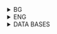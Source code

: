 <details>
    <summary>BG</summary>

# Модификация на БД - задачи

## Ограничения - задачи Резюме:

<details>

<summary>Теория</summary>

### PRIMARY KEY
<ul>
    <li>може от един или повече атрибути</li>
    <li>не се допускат повторения</li>
    <li>не се допускат NULL стойности</li>
    <li>в една релация не може да има повече от един PK (кажи за Identity)</li>
</ul>

### UNIQUE
<ul>
    <li>може от един или повече атрибути</li>
    <li>не се допускат повторения</li>
    <li>допуска се NULL, но зависи кое СУБД ползваме</li>
    <li>в една релация може да има много UNIQUE ограничения</li>
</ul>

### FOREIGN KEY
<ul>
    <li>реферира PK в друга или същата таблица (в презентацията има пропуск)</li>
    <li>броят и типът на съставящите го атрибути трябва да съвпада с тези на PK</li>
    <li>допускат се повторения</li>
    <li>допуска се NULL</li>
    <li>в една релация може да има много FK</li>
</ul>

NOT NULL

CHECK
</details>

<details>

<summary>Задача 1</summary>

<ol>
    <li>Да се направи така, че да не може два филма да имат еднаква дължина.<br>
    ```
    alter table movie add constraint unique_length unique(length); 
    ```<br>
    Горното няма да работи, ако вече има два филма с еднаква дължина</li>
    <li>Да се направи така, че да не може едно студио да има два филма с еднаква дължина</li>
</ol>

</details>

<details>

<summary>Задача 2</summary>

Изтрийте ограниченията от първа задача от Movie.

</details>

<details>

<summary>Задача 3</summary>

За всеки студент се съхранява следната информация (за всички атрибути задължително трябва да има зададена стойност, т.е. не може NULL):
<ul>
    <li>фак. номер - от 0 до 99999, първичен ключ;</li>
    <li>име - до 100 символа;</li>
    <li>ЕГН - точно 10 символа, уникално;</li>
    <li>e-mail - до 100 символа, уникален;</li>
    <li>рождена дата;</li>
    <li>дата на приемане в университета - трябва да бъде поне 18 години след рождената;</li>
</ul>

<ol>     
    <li>добавете валидация за e-mail адреса - да бъде във формат <нещо>@<нещо>.<нещо></li>
    <li>създайте таблица за университетски курсове - уникален номер и име</li>
</ol>

Всеки студент може да се запише в много курсове и във всеки курс може да има записани много студенти. При изтриване на даден курс автоматично да се отписват всички студенти от него.

</details>

<details>

<summary>Задача 4</summary>

Създайте нова база от данни с име test.
Дефинирайте следните релации:
<ul>
    <li>Product(maker, model, type), където моделът е низ от точно 4 символа, maker - един символ, а type - низ до 7 символа</li>
    <li>Printer(code, model, color, price), където code е цяло число, color е 'y' или 'n' и по подразбиране е 'n', price - цена с точност до два знака след десетичната запетая</li>
    <li>Classes(class, type), където class е до 50 символа, а type може да бъде 'bb' или 'bc'</li>
</ul>

<ol>
    <li>Добавете кортежи с примерни данни към новосъздадените релации. Добавете информация за принтер, за когото знаем само кода и модела.</li>
    <li>Добавете към Classes атрибут bore - число с плаваща запетая.</li>
    <li>Напишете заявка, която премахва атрибута price от Printer.</li>
    <li>Изтрийте всички таблици, които сте създали в това упражнение.</li>
    <li>Изтрийте базата test</li>
</ol>

</details>

</details>

<details>
    <summary>ENG</summary>

# Modification of DB - problems

</details>

<details>
    <summary>DATA BASES</summary>

# MOVIES
<img src="../MOVIES.png"
     alt="Markdown Monster icon"
     style="float: left; margin-right: 10px;" />

# PRODUCTS
<img src="../PRODUCTS.png"
     alt="Markdown Monster icon"
     style="float: left; margin-right: 10px;" />

# SHIPS
<img src="../SHIPS.png"
     alt="Markdown Monster icon"
     style="float: left; margin-right: 10px;" />

</details>